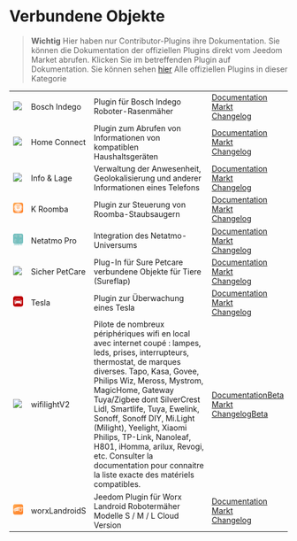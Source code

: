
# Verbundene Objekte


>**Wichtig**
>Hier haben nur Contributor-Plugins ihre Dokumentation. Sie können die Dokumentation der offiziellen Plugins direkt vom Jeedom Market abrufen. Klicken Sie im betreffenden Plugin auf Dokumentation.
>Sie können sehen [hier](https://market.jeedom.com/index.php?v=d&p=market&type=plugin&categorie=devicecommunication) Alle offiziellen Plugins in dieser Kategorie


| | | | |
|--- | --- | --- | ---|
|<img src="BoschIndego/BoschIndego_icon.png" class="pluginLogo" width="100" />|Bosch Indego|Plugin für Bosch Indego Roboter-Rasenmäher|[Documentation](https://jpty.github.io/jeedom/plugins/BoschIndego/de_DE/index.html)<br/>[Markt](https://market.jeedom.com/index.php?v=d&p=market_display&id=3937)<br/>[Changelog](https://jpty.github.io/jeedom/plugins/BoschIndego/de_DE/changelog.html)|
|<img src="homeconnect/homeconnect_icon.png" class="pluginLogo" width="100" />|Home Connect|Plugin zum Abrufen von Informationen von kompatiblen Haushaltsgeräten|[Documentation](https://jmvedrine.github.io/homeconnect/de_DE/)<br/>[Markt](https://market.jeedom.com/index.php?v=d&p=market_display&id=3894)<br/>[Changelog](https://jmvedrine.github.io/homeconnect/de_DE/changelog)|
|<img src="infoloc/infoloc_icon.png" class="pluginLogo" width="100" />|Info & Lage|Verwaltung der Anwesenheit, Geolokalisierung und anderer Informationen eines Telefons|[Documentation](https://jeremie-c.github.io/plugin-InfoLoc/de_DE/index)<br/>[Markt](https://market.jeedom.com/index.php?v=d&p=market_display&id=4020)<br/>[Changelog](https://jeremie-c.github.io/plugin-InfoLoc/de_DE/changelog)|
|<img src="kroomba/kroomba_icon.png" class="pluginLogo" width="100" />|K Roomba|Plugin zur Steuerung von Roomba-Staubsaugern|[Documentation](https://jmvedrine.github.io/kroomba/de_DE/)<br/>[Markt](https://market.jeedom.com/index.php?v=d&p=market_display&id=2776)<br/>[Changelog](https://jmvedrine.github.io/kroomba/de_DE/changelog)|
|<img src="netatmopro/netatmopro_icon.png" class="pluginLogo" width="100" />|Netatmo Pro|Integration des Netatmo-Universums|[Documentation](https://thanaus.github.io/jeedom_docs/plugins/netatmopro/de_DE/)<br/>[Markt](https://market.jeedom.com/index.php?v=d&p=market_display&id=2950)<br/>[Changelog](https://thanaus.github.io/jeedom_docs/plugins/netatmopro/de_DE/changelog)|
|<img src="surepetcare/surepetcare_icon.png" class="pluginLogo" width="100" />|Sicher PetCare|Plug-In für Sure Petcare verbundene Objekte für Tiere (Sureflap)|[Documentation](https://jmvedrine.github.io/jeedom-surepetcare/de_DE/)<br/>[Markt](https://market.jeedom.com/index.php?v=d&p=market_display&id=3718)<br/>[Changelog](https://jmvedrine.github.io/jeedom-surepetcare/de_DE/changelog)|
|<img src="tesla/tesla_icon.png" class="pluginLogo" width="100" />|Tesla|Plugin zur Überwachung eines Tesla|[Documentation](http://tesla.jeedom.free.fr)<br/>[Markt](https://market.jeedom.com/index.php?v=d&p=market_display&id=3486)<br/>[Changelog](http://tesla.jeedom.free.fr/changelog)|
|<img src="wifilightV2/wifilightV2_icon.png" class="pluginLogo" width="100" />|wifilightV2|Pilote de nombreux périphériques wifi en local avec internet coupé : lampes, leds, prises, interrupteurs, thermostat, de marques diverses. Tapo, Kasa, Govee, Philips Wiz, Meross, Mystrom, MagicHome, Gateway Tuya/Zigbee dont SilverCrest Lidl, Smartlife, Tuya, Ewelink, Sonoff, Sonoff DIY, Mi.Light (Milight), Yeelight, Xiaomi Philips, TP-Link, Nanoleaf, H801, iHomma, arilux, Revogi, etc. Consulter la documentation pour connaitre la liste exacte des matériels compatibles.|[Documentation](https://bcaro.github.io/wifilightV2-doc/de_DE/)[Beta](https://bcaro.github.io/wifilightV2-doc/de_DE/)<br/>[Markt](https://market.jeedom.com/index.php?v=d&p=market_display&id=2793)<br/>[Changelog](https://bcaro.github.io/wifilightV2-doc/de_DE/changelog)[Beta](https://bcaro.github.io/wifilightV2-doc/de_DE/changelog)|
|<img src="worxLandroidS/worxLandroidS_icon.png" class="pluginLogo" width="100" />|worxLandroidS|Jeedom Plugin für Worx Landroid Robotermäher Modelle S / M / L Cloud Version|[Documentation](https://sebsst.github.io/worxLandroidS/de_DE/)<br/>[Markt](https://market.jeedom.com/index.php?v=d&p=market_display&id=3396)<br/>[Changelog](https://sebsst.github.io/worxLandroidS/de_DE/changelog)|
